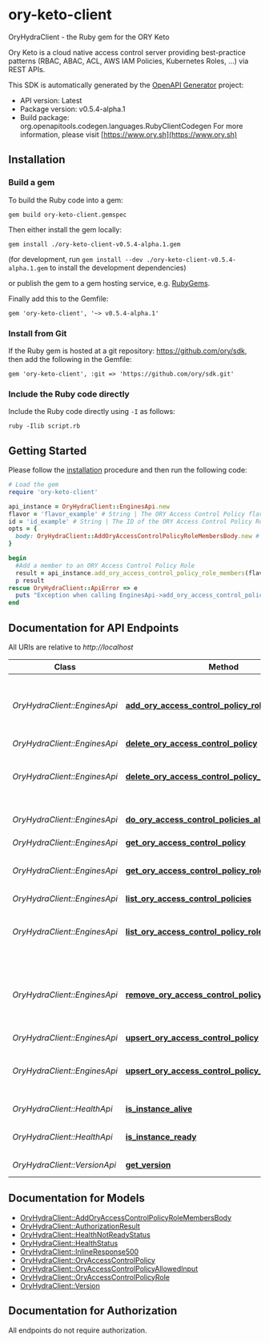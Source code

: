 # ory-keto-client

OryHydraClient - the Ruby gem for the ORY Keto

Ory Keto is a cloud native access control server providing best-practice patterns (RBAC, ABAC, ACL, AWS IAM Policies, Kubernetes Roles, ...) via REST APIs.

This SDK is automatically generated by the [OpenAPI Generator](https://openapi-generator.tech) project:

- API version: Latest
- Package version: v0.5.4-alpha.1
- Build package: org.openapitools.codegen.languages.RubyClientCodegen
For more information, please visit [https://www.ory.sh](https://www.ory.sh)

## Installation

### Build a gem

To build the Ruby code into a gem:

```shell
gem build ory-keto-client.gemspec
```

Then either install the gem locally:

```shell
gem install ./ory-keto-client-v0.5.4-alpha.1.gem
```

(for development, run `gem install --dev ./ory-keto-client-v0.5.4-alpha.1.gem` to install the development dependencies)

or publish the gem to a gem hosting service, e.g. [RubyGems](https://rubygems.org/).

Finally add this to the Gemfile:

    gem 'ory-keto-client', '~> v0.5.4-alpha.1'

### Install from Git

If the Ruby gem is hosted at a git repository: https://github.com/ory/sdk, then add the following in the Gemfile:

    gem 'ory-keto-client', :git => 'https://github.com/ory/sdk.git'

### Include the Ruby code directly

Include the Ruby code directly using `-I` as follows:

```shell
ruby -Ilib script.rb
```

## Getting Started

Please follow the [installation](#installation) procedure and then run the following code:

```ruby
# Load the gem
require 'ory-keto-client'

api_instance = OryHydraClient::EnginesApi.new
flavor = 'flavor_example' # String | The ORY Access Control Policy flavor. Can be \"regex\", \"glob\", and \"exact\".
id = 'id_example' # String | The ID of the ORY Access Control Policy Role.
opts = {
  body: OryHydraClient::AddOryAccessControlPolicyRoleMembersBody.new # AddOryAccessControlPolicyRoleMembersBody | 
}

begin
  #Add a member to an ORY Access Control Policy Role
  result = api_instance.add_ory_access_control_policy_role_members(flavor, id, opts)
  p result
rescue OryHydraClient::ApiError => e
  puts "Exception when calling EnginesApi->add_ory_access_control_policy_role_members: #{e}"
end

```

## Documentation for API Endpoints

All URIs are relative to *http://localhost*

Class | Method | HTTP request | Description
------------ | ------------- | ------------- | -------------
*OryHydraClient::EnginesApi* | [**add_ory_access_control_policy_role_members**](docs/EnginesApi.md#add_ory_access_control_policy_role_members) | **PUT** /engines/acp/ory/{flavor}/roles/{id}/members | Add a member to an ORY Access Control Policy Role
*OryHydraClient::EnginesApi* | [**delete_ory_access_control_policy**](docs/EnginesApi.md#delete_ory_access_control_policy) | **DELETE** /engines/acp/ory/{flavor}/policies/{id} | 
*OryHydraClient::EnginesApi* | [**delete_ory_access_control_policy_role**](docs/EnginesApi.md#delete_ory_access_control_policy_role) | **DELETE** /engines/acp/ory/{flavor}/roles/{id} | Delete an ORY Access Control Policy Role
*OryHydraClient::EnginesApi* | [**do_ory_access_control_policies_allow**](docs/EnginesApi.md#do_ory_access_control_policies_allow) | **POST** /engines/acp/ory/{flavor}/allowed | Check if a request is allowed
*OryHydraClient::EnginesApi* | [**get_ory_access_control_policy**](docs/EnginesApi.md#get_ory_access_control_policy) | **GET** /engines/acp/ory/{flavor}/policies/{id} | 
*OryHydraClient::EnginesApi* | [**get_ory_access_control_policy_role**](docs/EnginesApi.md#get_ory_access_control_policy_role) | **GET** /engines/acp/ory/{flavor}/roles/{id} | Get an ORY Access Control Policy Role
*OryHydraClient::EnginesApi* | [**list_ory_access_control_policies**](docs/EnginesApi.md#list_ory_access_control_policies) | **GET** /engines/acp/ory/{flavor}/policies | 
*OryHydraClient::EnginesApi* | [**list_ory_access_control_policy_roles**](docs/EnginesApi.md#list_ory_access_control_policy_roles) | **GET** /engines/acp/ory/{flavor}/roles | List ORY Access Control Policy Roles
*OryHydraClient::EnginesApi* | [**remove_ory_access_control_policy_role_members**](docs/EnginesApi.md#remove_ory_access_control_policy_role_members) | **DELETE** /engines/acp/ory/{flavor}/roles/{id}/members/{member} | Remove a member from an ORY Access Control Policy Role
*OryHydraClient::EnginesApi* | [**upsert_ory_access_control_policy**](docs/EnginesApi.md#upsert_ory_access_control_policy) | **PUT** /engines/acp/ory/{flavor}/policies | 
*OryHydraClient::EnginesApi* | [**upsert_ory_access_control_policy_role**](docs/EnginesApi.md#upsert_ory_access_control_policy_role) | **PUT** /engines/acp/ory/{flavor}/roles | Upsert an ORY Access Control Policy Role
*OryHydraClient::HealthApi* | [**is_instance_alive**](docs/HealthApi.md#is_instance_alive) | **GET** /health/alive | Check alive status
*OryHydraClient::HealthApi* | [**is_instance_ready**](docs/HealthApi.md#is_instance_ready) | **GET** /health/ready | Check readiness status
*OryHydraClient::VersionApi* | [**get_version**](docs/VersionApi.md#get_version) | **GET** /version | Get service version


## Documentation for Models

 - [OryHydraClient::AddOryAccessControlPolicyRoleMembersBody](docs/AddOryAccessControlPolicyRoleMembersBody.md)
 - [OryHydraClient::AuthorizationResult](docs/AuthorizationResult.md)
 - [OryHydraClient::HealthNotReadyStatus](docs/HealthNotReadyStatus.md)
 - [OryHydraClient::HealthStatus](docs/HealthStatus.md)
 - [OryHydraClient::InlineResponse500](docs/InlineResponse500.md)
 - [OryHydraClient::OryAccessControlPolicy](docs/OryAccessControlPolicy.md)
 - [OryHydraClient::OryAccessControlPolicyAllowedInput](docs/OryAccessControlPolicyAllowedInput.md)
 - [OryHydraClient::OryAccessControlPolicyRole](docs/OryAccessControlPolicyRole.md)
 - [OryHydraClient::Version](docs/Version.md)


## Documentation for Authorization

 All endpoints do not require authorization.

